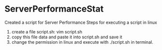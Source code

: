 # ServerPerformanceStat
Created a script for Server Performance 
Steps for executing a script in linux
1. create a file script.sh: vim script.sh
2. copy this file data and paste it into script.sh and save it
3. change the permission in linux and execute with ./script.sh in terminal.


